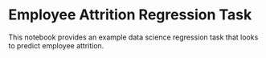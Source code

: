# Employee Attrition Regression Task

This notebook provides an example data science regression task that looks to predict employee attrition.
